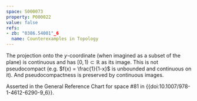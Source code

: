 ```yaml
---
space: S000073
property: P000022
value: false
refs:
- zb: "0386.54001"_6
  name: Counterexamples in Topology
---
```


The projection onto the $y$-coordinate (when imagined as a subset of the plane) is continuous and has $[0,1) \subset \mathbb{R}$ as its image. This is not pseudocompact (e.g. $f(x) = \frac{1}{1-x}$ is unbounded and continuous on it). And pseudocompactness is preserved by continuous images.

Asserted in the General Reference Chart for space #81 in
{{doi:10.1007/978-1-4612-6290-9_6}}.
